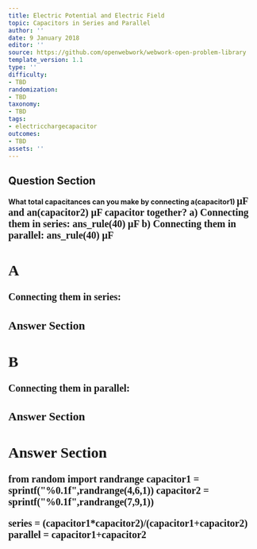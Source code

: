 ```yaml
---
title: Electric Potential and Electric Field
topic: Capacitors in Series and Parallel
author: ''
date: 9 January 2018
editor: ''
source: https://github.com/openwebwork/webwork-open-problem-library
template_version: 1.1
type: ''
difficulty:
- TBD
randomization:
- TBD
taxonomy:
- TBD
tags:
- electricchargecapacitor
outcomes:
- TBD
assets: ''
---
```


## Question Section 

<b>
What total capacitances can you make by connecting a(capacitor1) <span style="font-family: 'Times'; font-size: 20px";>&mu;F<span> and an(capacitor2) <span style="font-family: 'Times'; font-size: 20px";>&mu;F<span> capacitor together?
a) Connecting them in series:
ans_rule(40) <span style="font-family: 'Times'; font-size: 20px";>&mu;F<span>
b) Connecting them in parallel:
ans_rule(40) <span style="font-family: 'Times'; font-size: 20px";>&mu;F<span>

## A
Connecting them in series:
### Answer Section
## B
Connecting them in parallel:
### Answer Section


## Answer Section

from random import randrange
capacitor1 = sprintf("%0.1f",randrange(4,6,1))
capacitor2 = sprintf("%0.1f",randrange(7,9,1))

series = (capacitor1*capacitor2)/(capacitor1+capacitor2)
parallel = capacitor1+capacitor2